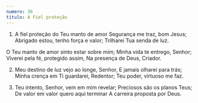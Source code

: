 ```yaml
---
numero: 36
titulo: A Fiel proteção
---
```

1. A fiel proteção do Teu manto de amor
Segurança me traz, bom Jesus;
Abrigado estou, tenho força e valor;
Trilharei Tua senda de luz.

O Teu manto de amor sinto estar sobre mim;
Minha vida te entrego, Senhor;
Viverei pela fé, protegido assim,
Na presença de Deus, Criador.

2. Meu destino de luz vejo ao longe, Senhor,
E jamais olharei para trás;
Minha crença em Ti guardarei, Redentor;
Teu poder, virtuoso me faz.

3. Teu intento, Senhor, vem em mim revelar;
Preciosos são os planos Teus;
De valor em valor quero aqui terminar
A carreira proposta por Deus.
